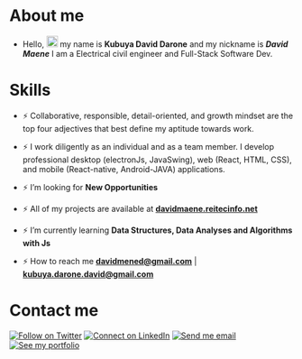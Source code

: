 <!-- <a href="https://davidmaene.reitecinfo.net" style="display: flex; justify-content: center;" align="center"><img height="auto" src="./imgs/profile.jpg" width="35%" /></a> -->
<!-- <a href="#"><img width="100%" height="auto" src="https://i.imgur.com/iXuL1HG.png" height="175px"/></a> -->
<!-- <p align="center">
    <a href="https://github.com/davmaene/github-readme-streak-stats">
        <img title="🔥 Get streak stats for your profile at git.io/streak-stats" alt="david maene's streak" src="https://github-readme-streak-stats.herokuapp.com/?user=davmaene&theme=black-ice&hide_border=true&stroke=0000&background=060A0CD0"/>
    </a>
</p> -->
<!-- |My github statistics|My favorites languages 🔥| -->
<!-- |-|-| -->
<!-- [![davmaene's GitHub Stats](https://github-readme-stats.vercel.app/api?username=davmaene&show_icons=true&theme=merko&hide_title=true&count_private=true)](https://github.com/davmaene) -->
<!-- ![langages](https://github-readme-stats.vercel.app/api/top-langs/?username=davmaene) -->

<!-- |[![Top Langs](https://github-readme-stats.vercel.app/api/top-langs/?username=davmaene&show_icons=true&theme=dark&layout=compact&hide_title=true)](https://github.com/davmaene) -->
# About me
- Hello, <img src="https://raw.githubusercontent.com/MartinHeinz/MartinHeinz/master/wave.gif" width="20px"> my name is **Kubuya David Darone** and my nickname is  ***David Maene***
I am a Electrical civil engineer and Full-Stack Software Dev.

# Skills

- ⚡ Collaborative, responsible, detail-oriented, and growth mindset are the top four adjectives that best define my aptitude towards work.

- ⚡ I work diligently as an individual and as a team member. I develop professional desktop (electronJs, JavaSwing), web (React, HTML, CSS), and mobile (React-native, Android-JAVA) applications. 
  

- ⚡ I’m looking for **New Opportunities**

- ⚡ All of my projects are available at [**davidmaene.reitecinfo.net**](https://davidmaene.reitecinfo.net)

- ⚡ I’m currently learning **Data Structures, Data Analyses and Algorithms with Js**

- ⚡ How to reach me **davidmened@gmail.com** | **kubuya.darone.david@gmail.com** 

<!-- - ⚡ My favorites langages are  **Javascript & PHP** -->
<!-- 
## 🚀 Languages and Tools:

<p align="left" hidden> 
    <a href="https://developer.mozilla.org/en-US/docs/Web/JavaScript" target="_blank"> <img src="https://img.icons8.com/color/48/000000/javascript.png"/> </a> 
    <a style="padding-right:8px;" href="https://nodejs.org" target="_blank"> <img src="https://img.icons8.com/color/48/000000/nodejs.png"/> </a> 
    <a href="https://expressjs.com" target="_blank"> <img src="https://raw.githubusercontent.com/devicons/devicon/master/icons/express/express-original-wordmark.svg" alt="express" width="40" height="40"/> </a>
    <a href="https://reactjs.org/" target="_blank"> <img src="https://img.icons8.com/color/48/000000/react-native.png"/> </a>
    <a href="https://redux.js.org" target="_blank"> <img src="https://img.icons8.com/color/48/000000/redux.png"/> </a>
    <a href="https://www.python.org" target="_blank"> <img src="https://img.icons8.com/color/48/000000/python.png"/> </a> 
    <a href="https://www.w3.org/html/" target="_blank"> <img src="https://img.icons8.com/color/48/000000/html-5.png"/> </a> 
    <a href="https://www.w3schools.com/css/" target="_blank"> <img src="https://img.icons8.com/color/48/000000/css3.png"/> </a> 
    <a href="https://getbootstrap.com" target="_blank"> <img src="https://img.icons8.com/color/48/000000/bootstrap.png"/> </a> 
    <a href="https://www.java.com" target="_blank"> <img src="https://img.icons8.com/color/48/000000/java-coffee-cup-logo.png"/> </a>
    <a href="https://spring.io/projects/spring-boot" target="_blank"> <img src="https://img.icons8.com/color/48/000000/spring-logo.png"/> </a> 
    <a href="https://www.mongodb.com/" target="_blank"> <img src="https://raw.githubusercontent.com/devicons/devicon/master/icons/mongodb/mongodb-original-wordmark.svg" alt="mongodb" width="48" height="48"/> </a> 
    <a style="padding-right:8px;" href="https://www.mysql.com/" target="_blank"> <img src="https://img.icons8.com/fluent/50/000000/mysql-logo.png"/> </a>
    <a href="https://firebase.google.com/" target="_blank"> <img src="https://img.icons8.com/color/48/000000/firebase.png"/> </a> 
    <a href="https://postman.com" target="_blank"> <img src="https://www.vectorlogo.zone/logos/getpostman/getpostman-icon.svg" alt="postman" width="45" height="45"/> </a>   
    <a href="https://git-scm.com/" target="_blank"> <img src="https://img.icons8.com/color/48/000000/git.png"/> </a> 
    <a href="https://www.jenkins.io" target="_blank"> <img src="https://www.vectorlogo.zone/logos/jenkins/jenkins-icon.svg" alt="jenkins" width="48" height="48"/> </a> 
</p> -->

<!-- [![Javascript Badge](https://img.shields.io/badge/-Javascript-F0DB4F?style=for-the-badge&labelColor=black&logo=javascript&logoColor=F0DB4F)](#)[![Nodejs Badge](https://img.shields.io/badge/-Nodejs-3C873A?style=for-the-badge&labelColor=black&logo=node.js&logoColor=3C873A)](#) [![React Badge](https://img.shields.io/badge/-React-61DBFB?style=for-the-badge&labelColor=black&logo=react&logoColor=61DBFB)](#)[![Typescript Badge](https://img.shields.io/badge/-Typescript-007acc?style=for-the-badge&labelColor=black&logo=typescript&logoColor=007acc)](#)  -->
<!-- <br/>
<br/>
<br/>

<p align="center">
    <a href="https://github.com/davmaene/github-readme-streak-stats">
        <img title="🔥 Get streak stats for your profile at git.io/streak-stats" alt="david maene's streak" src="https://github-readme-streak-stats.herokuapp.com/?user=davmaene&theme=black-ice&hide_border=true&stroke=0000&background=060A0CD0"/>
    </a>
</p>

|statistics|languages|Streaks|
|-|-|-|
|[![davmaene's GitHub Stats](https://github-readme-stats.vercel.app/api?username=davmaene&show_icons=true&theme=dark&hide_title=true)](https://github.com/davmaene)|[![Top Langs](https://github-readme-stats.vercel.app/api/top-langs/?username=davmaene&show_icons=true&theme=dark&layout=compact&hide_title=true)](https://github.com/davmaene)|![davmaene](https://github-readme-streak-stats.herokuapp.com/?user=davmaene&theme=dark)
<br/>
  <b>Note:</b> Top languages is only a metric of the languages my public code consists of and doesn't reflect experience or skill level.
<br/>
<br/>

[![davmaene's github activity graph](https://activity-graph.herokuapp.com/graph?username=davmaene&bg_color=0D1117&color=5BCDEC&line=5BCDEC&point=FFFFFF&area=true&hide_border=true)](https://github.com/davmaene/github-readme-activity-graph)
<br/>
<br/> -->

# Contact me
[![Follow on Twitter](https://img.shields.io/badge/--twitter?label=Twitter&logo=Twitter&style=social)](https://twitter.com/dav_maene) [![Connect on LinkedIn](https://img.shields.io/badge/--linkedin?label=LinkedIn&logo=LinkedIn&style=social)](https://linkedin.com/in/david-maene-a5a712146) [![Send me email](https://img.shields.io/badge/--gmail?label=Gmail&logo=Gmail&style=social)](mailto:davidmened@gmail.com) [![See my portfolio](https://img.shields.io/badge/--portfolio?label=Portfolio&logo=portfolio&style=social)](https://davidmaene.reitecinfo.net)

<!-- 
## ❤ Views and Followers
<a href="https://github.com/davmaene/github-profile-views-counter">
    <img src="https://komarev.com/ghpvc/?username=davmaene">
</a>
<a href="https://github.com/davmaene?tab=followers"><img src="https://img.shields.io/github/followers/davmaene?label=Followers&style=social" alt="GitHub Badge"></a> -->
